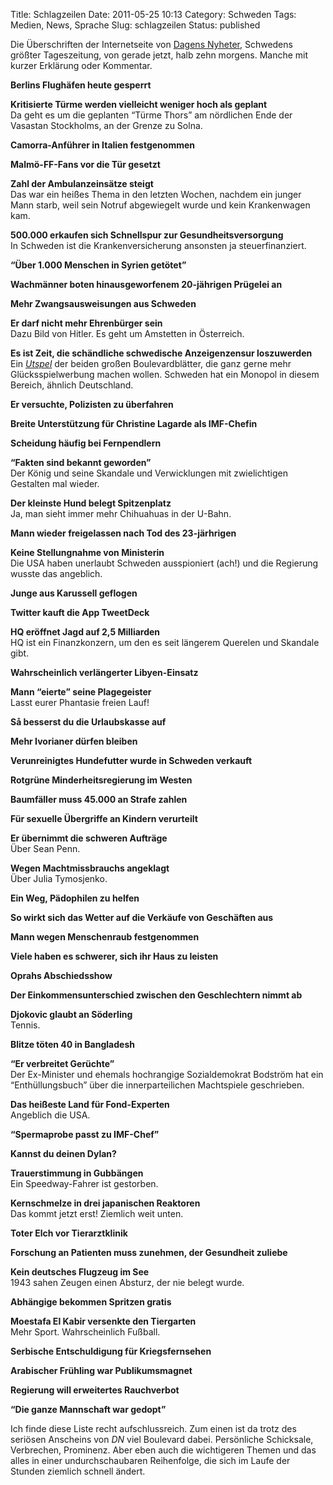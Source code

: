 Title: Schlagzeilen
Date: 2011-05-25 10:13
Category: Schweden
Tags: Medien, News, Sprache
Slug: schlagzeilen
Status: published

Die Überschriften der Internetseite von [Dagens
Nyheter](http://www.dn.se), Schwedens größter Tageszeitung, von gerade
jetzt, halb zehn morgens. Manche mit kurzer Erklärung oder Kommentar.

**Berlins Flughäfen heute gesperrt**

**Kritisierte Türme werden vielleicht weniger hoch als geplant**  
Da geht es um die geplanten “Türme Thors” am nördlichen Ende der
Vasastan Stockholms, an der Grenze zu Solna.

**Camorra-Anführer in Italien festgenommen**

**Malmö-FF-Fans vor die Tür gesetzt**

**Zahl der Ambulanzeinsätze steigt**  
Das war ein heißes Thema in den letzten Wochen, nachdem ein junger Mann
starb, weil sein Notruf abgewiegelt wurde und kein Krankenwagen kam.

**500.000 erkaufen sich Schnellspur zur Gesundheitsversorgung**  
In Schweden ist die Krankenversicherung ansonsten ja steuerfinanziert.

**“Über 1.000 Menschen in Syrien getötet”**

**Wachmänner boten hinausgeworfenem 20-jährigen Prügelei an**

**Mehr Zwangsausweisungen aus Schweden**

**Er darf nicht mehr Ehrenbürger sein**  
Dazu Bild von Hitler. Es geht um Amstetten in Österreich.

**Es ist Zeit, die schändliche schwedische Anzeigenzensur loszuwerden**  
Ein [*Utspel*](http://www.fiket.de/2010/08/19/wort-der-woche-utspel/)
der beiden großen Boulevardblätter, die ganz gerne mehr
Glücksspielwerbung machen wollen. Schweden hat ein Monopol in diesem
Bereich, ähnlich Deutschland.

**Er versuchte, Polizisten zu überfahren**

**Breite Unterstützung für Christine Lagarde als IMF-Chefin**

**Scheidung häufig bei Fernpendlern**

**“Fakten sind bekannt geworden”**  
Der König und seine Skandale und Verwicklungen mit zwielichtigen
Gestalten mal wieder.

**Der kleinste Hund belegt Spitzenplatz**  
Ja, man sieht immer mehr Chihuahuas in der U-Bahn.

**Mann wieder freigelassen nach Tod des 23-järhrigen**

**Keine Stellungnahme von Ministerin**  
Die USA haben unerlaubt Schweden ausspioniert (ach!) und die Regierung
wusste das angeblich.

**Junge aus Karussell geflogen**

**Twitter kauft die App TweetDeck**

**HQ eröffnet Jagd auf 2,5 Milliarden**  
HQ ist ein Finanzkonzern, um den es seit längerem Querelen und Skandale
gibt.

**Wahrscheinlich verlängerter Libyen-Einsatz**

**Mann “eierte” seine Plagegeister**  
Lasst eurer Phantasie freien Lauf!

**Så besserst du die Urlaubskasse auf**

**Mehr Ivorianer dürfen bleiben**

**Verunreinigtes Hundefutter wurde in Schweden verkauft**

**Rotgrüne Minderheitsregierung im Westen**

**Baumfäller muss 45.000 an Strafe zahlen**

**Für sexuelle Übergriffe an Kindern verurteilt**

**Er übernimmt die schweren Aufträge**  
Über Sean Penn.

**Wegen Machtmissbrauchs angeklagt**  
Über Julia Tymosjenko.

**Ein Weg, Pädophilen zu helfen**

**So wirkt sich das Wetter auf die Verkäufe von Geschäften aus**

**Mann wegen Menschenraub festgenommen**

**Viele haben es schwerer, sich ihr Haus zu leisten**

**Oprahs Abschiedsshow**

**Der Einkommensunterschied zwischen den Geschlechtern nimmt ab**

**Djokovic glaubt an Söderling**  
Tennis.

**Blitze töten 40 in Bangladesh**

**“Er verbreitet Gerüchte”**  
Der Ex-Minister und ehemals hochrangige Sozialdemokrat Bodström hat ein
“Enthüllungsbuch” über die innerparteilichen Machtspiele geschrieben.

**Das heißeste Land für Fond-Experten**  
Angeblich die USA.

**“Spermaprobe passt zu IMF-Chef”**

**Kannst du deinen Dylan?**

**Trauerstimmung in Gubbängen**  
Ein Speedway-Fahrer ist gestorben.

**Kernschmelze in drei japanischen Reaktoren**  
Das kommt jetzt erst! Ziemlich weit unten.

**Toter Elch vor Tierarztklinik**

**Forschung an Patienten muss zunehmen, der Gesundheit zuliebe**

**Kein deutsches Flugzeug im See**  
1943 sahen Zeugen einen Absturz, der nie belegt wurde.

**Abhängige bekommen Spritzen gratis**

**Moestafa El Kabir versenkte den Tiergarten**  
Mehr Sport. Wahrscheinlich Fußball.

**Serbische Entschuldigung für Kriegsfernsehen**

**Arabischer Frühling war Publikumsmagnet**

**Regierung will erweitertes Rauchverbot**

**“Die ganze Mannschaft war gedopt”**

Ich finde diese Liste recht aufschlussreich. Zum einen ist da trotz des
seriösen Anscheins von *DN* viel Boulevard dabei. Persönliche
Schicksale, Verbrechen, Prominenz. Aber eben auch die wichtigeren Themen
und das alles in einer undurchschaubaren Reihenfolge, die sich im Laufe
der Stunden ziemlich schnell ändert.

